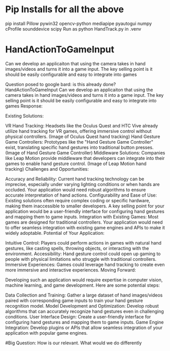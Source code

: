 # Pip Installs for all the above
pip install Pillow pywin32 opencv-python mediapipe pyautogui numpy cProfile sounddevice scipy
Run as python HandTrack.py in .venv

# HandActionToGameInput
Can we develop an applicaiton that using the camera takes in hand images/videos and turns it into a game input. The key selling point is it should be easily configurable and easy to integrate into games


Question posed to google bard: 
is this already done? HandActionToGameInput
Can we develop an applicaiton that using the camera takes in hand images/videos and turns it into a game input. The key selling point is it should be easily configurable and easy to integrate into games
Response:

Existing Solutions:

VR Hand Tracking: Headsets like the Oculus Quest and HTC Vive already utilize hand tracking for VR games, offering immersive control without physical controllers. (Image of Oculus Quest hand tracking)
Hand Gesture Game Controllers: Prototypes like the "Hand Gesture Game Controller" exist, translating specific hand gestures into traditional button presses. (Image of Hand Gesture Game Controller)
Middleware Solutions: Companies like Leap Motion provide middleware that developers can integrate into their games to enable hand gesture control. (Image of Leap Motion hand tracking)
Challenges and Opportunities:

Accuracy and Reliability: Current hand tracking technology can be imprecise, especially under varying lighting conditions or when hands are occluded. Your application would need robust algorithms to ensure accurate interpretation of hand actions.
Configurability and Ease of Use: Existing solutions often require complex coding or specific hardware, making them inaccessible to smaller developers. A key selling point for your application would be a user-friendly interface for configuring hand gestures and mapping them to game inputs.
Integration with Existing Games: Most games are designed for traditional controllers. Your application would need to offer seamless integration with existing game engines and APIs to make it widely adoptable.
Potential of Your Application:

Intuitive Control: Players could perform actions in games with natural hand gestures, like casting spells, throwing objects, or interacting with the environment.
Accessibility: Hand gesture control could open up gaming to people with physical limitations who struggle with traditional controllers.
Immersive Experiences: Games could leverage hand tracking to create even more immersive and interactive experiences.
Moving Forward:

Developing such an application would require expertise in computer vision, machine learning, and game development. Here are some potential steps:

Data Collection and Training: Gather a large dataset of hand images/videos paired with corresponding game inputs to train your hand gesture recognition model.
Model Development and Optimization: Develop robust algorithms that can accurately recognize hand gestures even in challenging conditions.
User Interface Design: Create a user-friendly interface for configuring hand gestures and mapping them to game inputs.
Game Engine Integration: Develop plugins or APIs that allow seamless integration of your application with popular game engines.


#Big Question:
How is our relevant. What would we do differently
